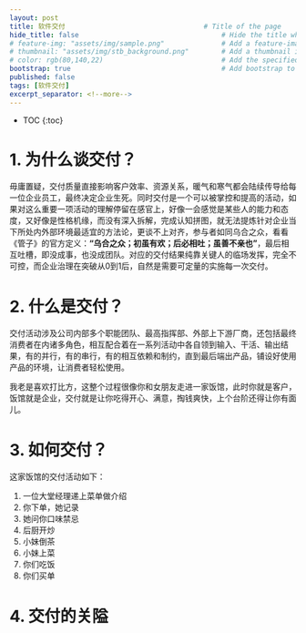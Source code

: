 ```yaml
---
layout: post
title: 软件交付                                  # Title of the page
hide_title: false                                   # Hide the title when displaying the post, but shown in lists of posts
# feature-img: "assets/img/sample.png"              # Add a feature-image to the post
# thumbnail: "assets/img/stb_background.png"        # Add a thumbnail image on blog view
# color: rgb(80,140,22)                             # Add the specified color as feature image, and change link colors in post
bootstrap: true                                     # Add bootstrap to the page
published: false
tags: [软件交付]
excerpt_separator: <!--more-->
---
```


<!--more-->
* TOC
{:toc}

# 1. 为什么谈交付？

毋庸置疑，交付质量直接影响客户效率、资源关系，暖气和寒气都会陆续传导给每一位企业员工，最终决定企业生死。同时交付是一个可以被掌控和提高的活动，如果对这么重要一项活动的理解停留在感官上，好像一会感觉是某些人的能力和态度，又好像是性格机缘，而没有深入拆解，完成认知拼图，就无法提炼针对企业当下所处内外部环境最适宜的方法论，更谈不上对齐，参与者如同乌合之众，看看《管子》的官方定义：**“乌合之众；初虽有欢；后必相吐；虽善不亲也”**，最后相互吐槽，即没成事，也没成团队。对应的交付结果纯靠关键人的临场发挥，完全不可控，而企业治理在突破从0到1后，自然是需要可定量的实施每一次交付。

# 2. 什么是交付？

交付活动涉及公司内部多个职能团队、最高指挥部、外部上下游厂商，还包括最终消费者在内诸多角色，相互配合着在一系列活动中各自领到输入、干活、输出结果，有的并行，有的串行，有的相互依赖和制约，直到最后端出产品，铺设好使用产品的环境，让消费者轻松使用。

我老是喜欢打比方，这整个过程很像你和女朋友走进一家饭馆，此时你就是客户，饭馆就是企业，交付就是让你吃得开心、满意，掏钱爽快，上个台阶还得让你有面儿。

# 3. 如何交付？

这家饭馆的交付活动如下：

1. 一位大堂经理递上菜单做介绍
1. 你下单，她记录
1. 她问你口味禁忌
1. 后厨开炒
1. 小妹倒茶
1. 小妹上菜
1. 你们吃饭
1. 你们买单

# 4. 交付的关隘